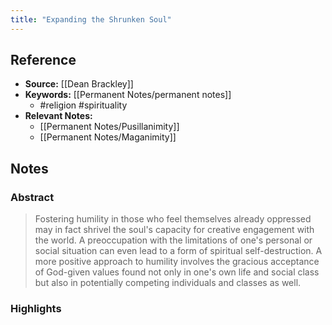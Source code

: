 ```yaml
---
title: "Expanding the Shrunken Soul"
---
```

## Reference
- **Source:** [[Dean Brackley]]
- **Keywords:** [[Permanent Notes/permanent notes]]
	- #religion #spirituality 
- **Relevant Notes:** 
	- [[Permanent Notes/Pusillanimity]]
	- [[Permanent Notes/Maganimity]]

## Notes
### Abstract
> Fostering humility in those who feel themselves already oppressed may in fact shrivel the soul's capacity for creative engagement with the world. A preoccupation with the limitations of one's personal or social situation can even lead to a form of spiritual self-destruction. A more positive approach to humility involves the gracious acceptance of God-given values found not only in one's own life and social class but also in potentially competing individuals and classes as well.

### Highlights